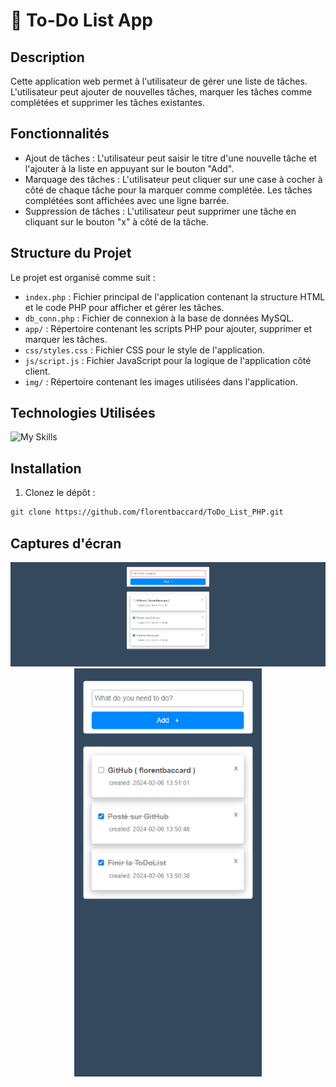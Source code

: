 # 📝 To-Do List App

## Description

Cette application web permet à l'utilisateur de gérer une liste de tâches. L'utilisateur peut ajouter de nouvelles tâches, marquer les tâches comme complétées et supprimer les tâches existantes.

## Fonctionnalités

- Ajout de tâches : L'utilisateur peut saisir le titre d'une nouvelle tâche et l'ajouter à la liste en appuyant sur le bouton "Add".
- Marquage des tâches : L'utilisateur peut cliquer sur une case à cocher à côté de chaque tâche pour la marquer comme complétée. Les tâches complétées sont affichées avec une ligne barrée.
- Suppression de tâches : L'utilisateur peut supprimer une tâche en cliquant sur le bouton "x" à côté de la tâche.

## Structure du Projet

Le projet est organisé comme suit :

- `index.php` : Fichier principal de l'application contenant la structure HTML et le code PHP pour afficher et gérer les tâches.
- `db_conn.php` : Fichier de connexion à la base de données MySQL.
- `app/` : Répertoire contenant les scripts PHP pour ajouter, supprimer et marquer les tâches.
- `css/styles.css` : Fichier CSS pour le style de l'application.
- `js/script.js` : Fichier JavaScript pour la logique de l'application côté client.
- `img/` : Répertoire contenant les images utilisées dans l'application.

## Technologies Utilisées

![My Skills](https://skillicons.dev/icons?i=html,js,php,mysql,css)

## Installation

1. Clonez le dépôt :

```bash
git clone https://github.com/florentbaccard/ToDo_List_PHP.git
```

## Captures d'écran

<p align="center">
  <img src="Screen/Screen1.png" alt="Capture d'écran 1" width="1000"/>
  <img src="Screen/Screen2.png" alt="Capture d'écran 2" width="300"/>
</p>
